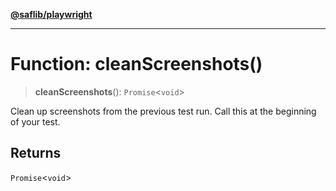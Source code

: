 [**@saflib/playwright**](../../../index.md)

---

# Function: cleanScreenshots()

> **cleanScreenshots**(): `Promise`\<`void`\>

Clean up screenshots from the previous test run. Call this at the beginning of your test.

## Returns

`Promise`\<`void`\>
